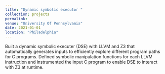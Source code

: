 ```yaml
---
title: "Dynamic symbolic executor "
collection: projects
permalink:
venue: "University Of Pennsylvania"
date: 2021-01-01
location: "Philadelphia"
---
```


Built a dynamic symbolic executer (DSE) with LLVM and Z3 that automatically generates inputs to efficiently explore different program paths for C programs. Defined symbolic manipulation functions for each LLVM instruction and instrumented the input C program to enable DSE to interact with Z3 at runtime.